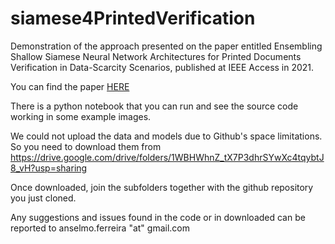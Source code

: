 # siamese4PrintedVerification

Demonstration of the approach presented on the paper entitled Ensembling Shallow Siamese Neural Network Architectures for Printed Documents Verification in Data-Scarcity Scenarios, published at IEEE Access in 2021.

You can find the paper <a href="https://ieeexplore.ieee.org/stamp/stamp.jsp?tp=&arnumber=9529175&tag=1">HERE</a>

There is a python notebook that you can run and see the source code working in some example images.

We could not upload the data and models due to Github's space limitations. So you need to download them from 
https://drive.google.com/drive/folders/1WBHWhnZ_tX7P3dhrSYwXc4tqybtJ8_vH?usp=sharing

Once downloaded, join the subfolders together with the github repository you just cloned.

Any suggestions and issues found in the code or in downloaded can be reported to anselmo.ferreira "at" gmail.com


